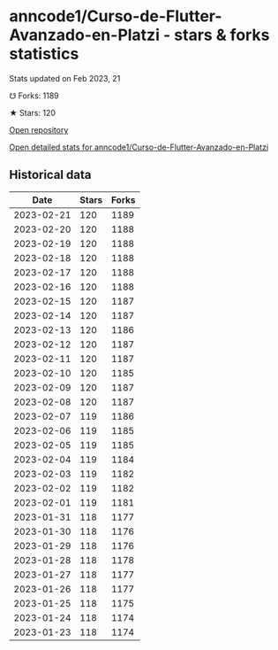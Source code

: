 # anncode1/Curso-de-Flutter-Avanzado-en-Platzi - stars & forks statistics

Stats updated on Feb 2023, 21

☋ Forks: 1189

★ Stars: 120

[Open repository](https://github.com/anncode1/Curso-de-Flutter-Avanzado-en-Platzi)

[Open detailed stats for anncode1/Curso-de-Flutter-Avanzado-en-Platzi](https://reviewgithub.com/rep/anncode1/Curso-de-Flutter-Avanzado-en-Platzi)

## Historical data
| Date | Stars | Forks |
|------|-------|-------|
| 2023-02-21 | 120 | 1189 | 
| 2023-02-20 | 120 | 1188 | 
| 2023-02-19 | 120 | 1188 | 
| 2023-02-18 | 120 | 1188 | 
| 2023-02-17 | 120 | 1188 | 
| 2023-02-16 | 120 | 1188 | 
| 2023-02-15 | 120 | 1187 | 
| 2023-02-14 | 120 | 1187 | 
| 2023-02-13 | 120 | 1186 | 
| 2023-02-12 | 120 | 1187 | 
| 2023-02-11 | 120 | 1187 | 
| 2023-02-10 | 120 | 1185 | 
| 2023-02-09 | 120 | 1187 | 
| 2023-02-08 | 120 | 1187 | 
| 2023-02-07 | 119 | 1186 | 
| 2023-02-06 | 119 | 1185 | 
| 2023-02-05 | 119 | 1185 | 
| 2023-02-04 | 119 | 1184 | 
| 2023-02-03 | 119 | 1182 | 
| 2023-02-02 | 119 | 1182 | 
| 2023-02-01 | 119 | 1181 | 
| 2023-01-31 | 118 | 1177 | 
| 2023-01-30 | 118 | 1176 | 
| 2023-01-29 | 118 | 1176 | 
| 2023-01-28 | 118 | 1178 | 
| 2023-01-27 | 118 | 1177 | 
| 2023-01-26 | 118 | 1177 | 
| 2023-01-25 | 118 | 1175 | 
| 2023-01-24 | 118 | 1174 | 
| 2023-01-23 | 118 | 1174 | 

